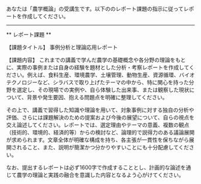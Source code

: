 あなたは「農学概論」の受講生です。以下ののレポート課題の指示に従ってレポートを作成してください。

---------------------------------------
** レポート課題 **

【課題タイトル】
事例分析と理論応用レポート

【課題内容】
これまでの講義で学んだ農学の基礎概念や各分野の理論をもとに、実際の事例または自身の経験を題材とした分析・考察レポートを作成してください。例えば、食料生産、環境農学、土壌管理、動物生産、資源循環、バイオテクノロジーなど、シラバスで取り上げたテーマの中から、特に関心を持った分野を選定し、その現場での実例や、自ら体験した出来事、または観察した現状について、背景や発生要因、抱える問題点を明確に整理してください。

その上で、講義で習得した知識や理論を用いて、対象事例に対する独自の分析や評価、さらには課題解決のための提案および今後の展望について、自らの視点を交え論述してください。レポートでは、選定理由やテーマの意義、複数の観点（技術的、環境的、経済的等）からの検討など、論理的で説得力のある議論展開が求められます。文章全体が明確な構成を持ち、各主張が一貫性を保ちながら展開されること、また、説明が簡潔かつ分かりやすいことにも十分配慮してください。

なお、提出するレポートは必ず1600字で作成することとし、計画的な論述を通じて農学の理論と実践の融合を意識した内容となるよう心がけてください。